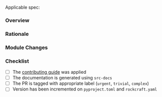 Applicable spec: <link>

### Overview

<!-- A high level overview of the change -->

### Rationale

<!-- The reason the change is needed -->

### Module Changes

<!-- Any high level changes to modules and why (Service, Observer, helper) -->

### Checklist

- [ ] The [contributing guide](https://github.com/canonical/is-charms-contributing-guide) was applied
- [ ] The documentation is generated using `src-docs`
- [ ] The PR is tagged with appropriate label (`urgent`, `trivial`, `complex`)
- [ ] Version has been incremented on `pyproject.toml` and `rockcraft.yaml`

<!-- Explanation for any unchecked items above -->
